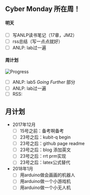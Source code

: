 
## Cyber Monday 所在周！
#### 明天

- [ ] 写ANLP读书笔记（17章，JM2）
- [ ] rss总结（写一点点就好）
- [ ] ANLP: lab过一遍

#### 周计划

![Progress](http://progressed.io/bar/28?title=progress)
- [ ] ANLP: lab5 *Going Further* 部分
- [ ] ANLP: lab过一遍
- [ ] RSS:

## 月计划

* 2017年12月
  - [ ] 15号之前：备考啊备考
  - [ ] 23号之后：kubit-q begin
  - [ ] 23号之后：github page readme
  - [ ] 23号之后：blog 添加英文
  - [ ] 23号之后：rrt prm实现
  - [ ] 23号之后：latex公式替代

* 2018年1月
  - [ ] 用arduino做会画画的机器人
  - [ ] 用arduino做一个小游戏机
  - [ ] 用arduino做一个小无人机

